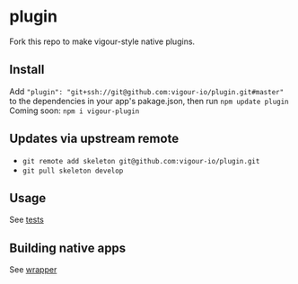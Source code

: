 # plugin
Fork this repo to make vigour-style native plugins.

## Install
Add `"plugin": "git+ssh://git@github.com:vigour-io/plugin.git#master"` to the dependencies in your app's pakage.json, then run `npm update plugin`
Coming soon: `npm i vigour-plugin`

## Updates via upstream remote

- `git remote add skeleton git@github.com:vigour-io/plugin.git`
- `git pull skeleton develop`

## Usage
See [tests](test)

## Building native apps
See [wrapper](http://github.com/vigour-io/vigour-native)
